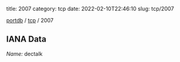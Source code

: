 title: 2007
category: tcp
date: 2022-02-10T22:46:10
slug: tcp/2007

[portdb](/) / [tcp](/category/tcp.html) / 2007


## IANA Data

_Name:_ dectalk


